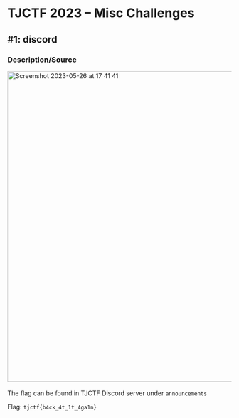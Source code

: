 # TJCTF 2023 – Misc Challenges

## #1: discord

### Description/Source <br />
  <img width="699" alt="Screenshot 2023-05-26 at 17 41 41" src="https://github.com/hollowcrust/TJCTF-2023/assets/72879387/262dc9b7-4189-4bd0-b5f2-43bbf45eed49"><br /><br />
  The flag can be found in TJCTF Discord server under `announcements`
  
  Flag: `tjctf{b4ck_4t_1t_4ga1n}`
